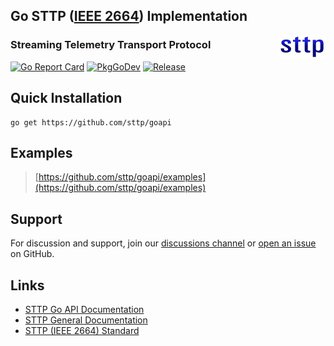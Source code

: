 ## Go STTP ([IEEE 2664](https://standards.ieee.org/project/2664.html)) Implementation

<img align="right" src="assets/sttp.png">

### Streaming Telemetry Transport Protocol

[![Go Report Card](https://goreportcard.com/badge/github.com/sttp/goapi)](https://goreportcard.com/report/github.com/sttp/goapi)
[![PkgGoDev](https://pkg.go.dev/badge/github.com/sttp/goapi)](https://pkg.go.dev/github.com/sttp/goapi)
[![Release](https://img.shields.io/github/release/sttp/goapi.svg?style=flat-square)](https://github.com/sttp/goapi/releases/latest)

## Quick Installation
```console
go get https://github.com/sttp/goapi
```

## Examples
> [https://github.com/sttp/goapi/examples](https://github.com/sttp/goapi/examples)


## Support
For discussion and support, join our [discussions channel](https://github.com/sttp/goapi/discussions) or [open an issue](https://github.com/sttp/goapi/issues) on GitHub.

## Links

* [STTP Go API Documentation](https://sttp.github.io/goapi/)
* [STTP General Documentation](https://sttp.github.io/documentation/)
* [STTP (IEEE 2664) Standard](https://standards.ieee.org/project/2664.html)
